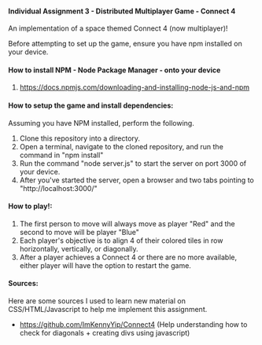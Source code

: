#### Individual Assignment 3 - Distributed Multiplayer Game - Connect 4

An implementation of a space themed Connect 4 (now multiplayer)!

Before attempting to set up the game, ensure you have npm installed on your device.

#### How to install NPM - Node Package Manager - onto your device
1) https://docs.npmjs.com/downloading-and-installing-node-js-and-npm 

#### How to setup the game and install dependencies:
Assuming you have NPM installed, perform the following.
1) Clone this repository into a directory.
2) Open a terminal, navigate to the cloned repository, and run the command in "npm install"
3) Run the command "node server.js" to start the server on port 3000 of your device.
4) After you've started the server, open a browser and two tabs pointing to "http://localhost:3000/"

#### How to play!:
1) The first person to move will always move as player "Red" and the second to move will be player "Blue"
2) Each player's objective is to align 4 of their colored tiles in row horizontally, vertically, or diagonally.
3) After a player achieves a Connect 4 or there are no more available, either player will have the option to restart the game.


#### Sources:
Here are some sources I used to learn new material on CSS/HTML/Javascript to help me implement this assignment.

- https://github.com/ImKennyYip/Connect4 (Help understanding how to check for diagonals + creating divs using javascript)
